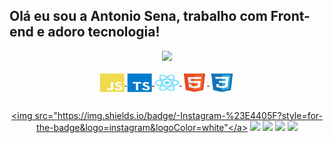 ## Olá eu sou a Antonio Sena, trabalho com Front-end e adoro tecnologia!


<div align="center">
  <a href="https://github.com/acarlossena">
  <img height="180em" src="https://github-readme-stats.vercel.app/api?username=acarlossena&show_icons=true&theme=dark&include_all_commits=true&count_private=true"/>
  
 
  <div style="display: inline_block"><br>
      <img align="center" alt="acarlossena-Js" height="30" width="40" src="https://raw.githubusercontent.com/devicons/devicon/master/icons/javascript/javascript-plain.svg">
      <img align="center" alt="acarlossena-Ts" height="30" width="40" src="https://raw.githubusercontent.com/devicons/devicon/master/icons/typescript/typescript-plain.svg">
      <img align="center" alt="acarlossena-React" height="30" width="40" src="https://raw.githubusercontent.com/devicons/devicon/master/icons/react/react-original.svg">
      <img align="center" alt="acarlossena-HTML" height="30" width="40" src="https://raw.githubusercontent.com/devicons/devicon/master/icons/html5/html5-original.svg">
      <img align="center" alt="acarlossena-CSS" height="30" width="40" src="https://raw.githubusercontent.com/devicons/devicon/master/icons/css3/css3-original.svg">
  
</div>
  
  ##
<div> 
  
  <a href="https://instagram.com/acarlossena" target="_blank"><img src="https://img.shields.io/badge/-Instagram-%23E4405F?style=for-the-badge&logo=instagram&logoColor=white"</a>
 <a href="https://www.twitch.tv/acarlossena" target="_blank"><img src="https://img.shields.io/badge/Twitch-9146FF?style=for-the-badge&logo=twitch&logoColor=white" target="_blank"></a>
 <a href="https://discord.gg/#8953" target="_blank"><img src="https://img.shields.io/badge/Discord-7289DA?style=for-the-badge&logo=discord&logoColor=white" target="_blank"></a> 
  <a href = "mailto:ti.antoniosena@gmail.com"><img src="https://img.shields.io/badge/-Gmail-%23333?style=for-the-badge&logo=gmail&logoColor=white" target="_blank"></a>
  <a href="https://www.linkedin.com/in/antonio-sena-20207231" target="_blank"><img src="https://img.shields.io/badge/-LinkedIn-%230077B5?style=for-the-badge&logo=linkedin&logoColor=white" target="_blank"></a> 
 
  
 
</div>
